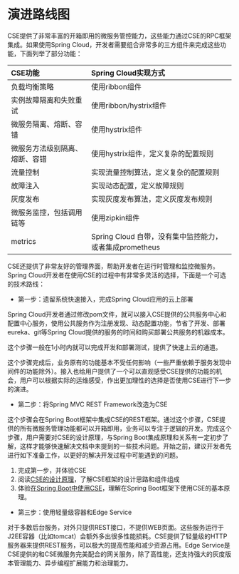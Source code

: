 # 演进路线图

CSE提供了非常丰富的开箱即用的微服务管控能力，这些能力通过CSE的RPC框架集成。如果使用Spring Cloud，开发者需要组合非常多的三方组件来完成这些功能，下面列举了部分功能：

| CSE功能 | Spring Cloud实现方式 |
| :--- | :--- |
| 负载均衡策略 | 使用ribbon组件 |
| 实例故障隔离和失败重试 | 使用ribbon/hystrix组件 |
| 微服务隔离、熔断、容错 | 使用hystrix组件 |
| 微服务方法级别隔离、熔断、容错 | 使用hystrix组件，定义复杂的配置规则 |
| 流量控制 | 实现流量控制算法，定义复杂的配置规则 |
| 故障注入 | 实现动态配置，定义故障规则 |
| 灰度发布 | 实现灰度发布算法，定义灰度发布规则 |
| 微服务监控，包括调用链等 | 使用zipkin组件 |
| metrics | Spring Cloud 自带，没有集中监控能力，或者集成prometheus |

CSE还提供了非常友好的管理界面，帮助开发者在运行时管理和监控微服务。Spring Cloud开发者在使用CSE的过程中有非常多灵活的选择，下面是一个可选的技术路线：

* 第一步：遗留系统快速接入，完成Spring Cloud应用的云上部署

Spring Cloud开发者通过修改pom文件，就可以接入CSE提供的公共服务中心和配置中心服务，使用公共服务作为注册发现、动态配置功能，节省了开发、部署eureka、git等Spring Cloud提供的服务的时间和购买部署公共服务的机器成本。

这个步骤一般在1小时内就可以完成开发和部署测试，提供了快速上云的通道。

这个步骤完成后，业务原有的功能基本不受任何影响（一些严重依赖于服务发现中间件的功能除外）。接入也给用户提供了一个可以直观感受CSE提供的功能的机会，用户可以根据实际的运维感受，作出更加理性的选择是否使用CSE进行下一步的演进。



* 第二步：将Spring MVC REST Framework改造为CSE

这个步骤会在Spring Boot框架中集成CSE的REST框架。通过这个步骤，CSE提供的所有微服务管理功能都可以开箱即用，业务可以专注于逻辑的开发。完成这个步骤，用户需要对CSE的设计原理，与Spring Boot集成原理和关系有一定初步了解，这样才能够快速解决文档中未提到的一些技术问题。开始之前，建议开发者先进行如下准备工作，以更好的解决开发过程中可能遇到的问题。

  1. 完成第一步，并体验CSE
  2. 阅读[CSE的设计原理](http://servicecomb.incubator.apache.org/cn/docs/open-design/)，了解CSE框架的设计思路和组件组成
  2. 体验[在Spring Boot中使用CSE](../using-cse-in-spring-boot/using-cse-in-spring-boot.md)，理解在Spring Boot框架下使用CSE的基本原理。

* 第三步：使用轻量级容器和Edge Service

对于多数后台服务，对外只提供REST接口，不提供WEB页面。这些服务运行于J2EE容器（比如tomcat）会额外多出很多性能损耗。CSE提供了轻量级的HTTP服务器来提供REST服务，可以极大的提高性能和减少资源占用。Edge Service是CSE提供的和CSE微服务完美配合的网关服务，除了高性能，还支持强大的灰度版本管理能力、异步编程扩展能力和治理能力。
  
